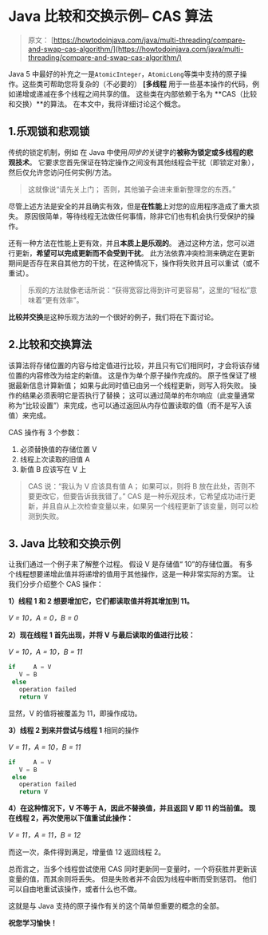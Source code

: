 # Java 比较和交换示例– CAS 算法

> 原文： [https://howtodoinjava.com/java/multi-threading/compare-and-swap-cas-algorithm/](https://howtodoinjava.com/java/multi-threading/compare-and-swap-cas-algorithm/)

Java 5 中最好的补充之一是`AtomicInteger`，`AtomicLong`等类中支持的原子操作。这些类可帮助您将复杂的（不必要的） **[多线程[](//howtodoinjava.com/category/java/multi-threading/ "multi-threading")** 用于一些基本操作的代码，例如递增或递减在多个线程之间共享的值。 这些类在内部依赖于名为 **CAS（比较和交换）**的算法。 在本文中，我将详细讨论这个概念。

## 1.乐观锁和悲观锁

传统的锁定机制，例如 在 Java 中使用*同步的*关键字的**被称为锁定或多线程的悲观技术**。 它要求您首先保证在特定操作之间没有其他线程会干扰（即锁定对象），然后仅允许您访问任何实例/方法。

> 这就像说“请先关上门； 否则，其他骗子会进来重新整理您的东西。”

尽管上述方法是安全的并且确实有效，但是**在性能**上对您的应用程序造成了重大损失。 原因很简单，等待线程无法做任何事情，除非它们也有机会执行受保护的操作。

还有一种方法在性能上更有效，并且**本质上是乐观的**。 通过这种方法，您可以进行更新，**希望可以完成更新而不会受到干扰**。 此方法依靠冲突检测来确定在更新期间是否存在来自其他方的干扰，在这种情况下，操作将失败并且可以重试（或不重试）。

> 乐观的方法就像老话所说：“获得宽容比得到许可更容易”，这里的“轻松”意味着“更有效率”。

**比较并交换**是这种乐观方法的一个很好的例子，我们将在下面讨论。

## 2.比较和交换算法

该算法将存储位置的内容与给定值进行比较，并且只有它们相同时，才会将该存储位置的内容修改为给定的新值。 这是作为单个原子操作完成的。 原子性保证了根据最新信息计算新值； 如果与此同时值已由另一个线程更新，则写入将失败。 操作的结果必须表明它是否执行了替换； 这可以通过简单的布尔响应（此变量通常称为“比较设置”）来完成，也可以通过返回从内存位置读取的值（而不是写入该值）来完成。

CAS 操作有 3 个参数：

1.  必须替换值的存储位置 V
2.  线程上次读取的旧值 A
3.  新值 B 应该写在 V 上

> CAS 说：“我认为 V 应该具有值 A； 如果可以，则将 B 放在此处，否则不要更改它，但要告诉我我错了。” CAS 是一种乐观技术，它希望成功进行更新，并且自从上次检查变量以来，如果另一个线程更新了该变量，则可以检测到失败。

## 3\. Java 比较和交换示例

让我们通过一个例子来了解整个过程。 假设 V 是存储值“ 10”的存储位置。 有多个线程想要递增此值并将递增的值用于其他操作，这是一种非常实际的方案。 让我们分步介绍整个 CAS 操作：

**1）线程 1 和 2 想要增加它，它们都读取值并将其增加到 11。**

*V = 10，A = 0，B = 0*

**2）现在线程 1 首先出现，并将 V 与最后读取的值进行比较：**

*V = 10，A = 10，B = 11*

```java
if     A = V
   V = B
 else
   operation failed
   return V
```

显然，V 的值将被覆盖为 11，即操作成功。

**3）线程 2 到来并尝试与线程 1** 相同的操作

*V = 11，A = 10，B = 11*

```java
if     A = V
   V = B
 else
   operation failed
   return V
```

**4）在这种情况下，V 不等于 A，因此不替换值，并且返回 V 即 11 的当前值。 现在线程 2，再次使用以下值重试此操作：**

*V = 11，A = 11，B = 12*

而这一次，条件得到满足，增量值 12 返回线程 2。

总而言之，当多个线程尝试使用 CAS 同时更新同一变量时，一个将获胜并更新该变量的值，而其余则将丢失。 但是失败者并不会因为线程中断而受到惩罚。 他们可以自由地重试该操作，或者什么也不做。

这就是与 Java 支持的原子操作有关的这个简单但重要的概念的全部。

**祝您学习愉快！**